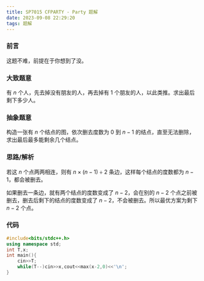 ```yaml
---
title: SP7015 CFPARTY - Party 题解
date: 2023-09-08 22:29:20
tags: 题解
---
```


### 前言
这题不难，前提在于你想到了没。

### 大致题意
有 $n$ 个人，先去掉没有朋友的人，再去掉有 $1$ 个朋友的人，以此类推。求出最后剩下多少人。

### 抽象题意
构造一张有 $n$ 个结点的图，依次删去度数为 $0$ 到 $n-1$ 的结点，直至无法删除，求出最后最多能剩余几个结点。

### 思路/解析
若这 $n$ 个点两两相连，则有 $n\times(n-1)\div2$ 条边，这样每个结点的度数都为 $n-1$，都会被删去。

如果删去一条边，就有两个结点的度数变成了 $n-2$，会在别的 $n-2$ 个点之前被删去，删去后剩下的结点的度数变成了 $n-2$，不会被删去。所以最优方案为剩下 $n-2$ 个点。

### 代码
```cpp
#include<bits/stdc++.h>
using namespace std;
int T,x;
int main(){
	cin>>T;
	while(T--)cin>>x,cout<<max(x-2,0)<<'\n';
}
```